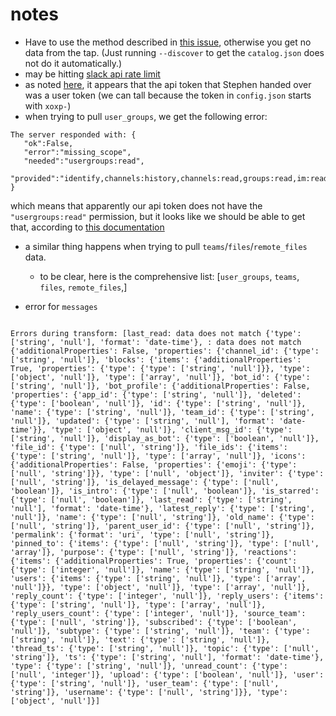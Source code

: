 # notes

* Have to use the method described in [this issue](https://github.com/singer-io/tap-shopify/issues/40), otherwise you get no data from the tap. (Just running `--discover` to get the `catalog.json` does not do it automatically.)
* may be hitting [slack api rate limit](https://api.slack.com/docs/rate-limits)
* as noted [here](https://api.slack.com/authentication/token-types), it appears that the api token that Stephen handed over was a user token (we can tall because the token in `config.json` starts with `xoxp-`)
* when trying to pull `user_groups`, we get the following error:

```
The server responded with: {
   "ok":False,
   "error":"missing_scope",
   "needed":"usergroups:read",
   "provided":"identify,channels:history,channels:read,groups:read,im:read,mpim:read,users:read,users:read.email,users.profile:read,links:read"
}
```

which means that apparently our api token does not have the `"usergroups:read"` permission, but it looks like we should be able to get that, according to [this documentation](https://api.slack.com/scopes/usergroups:read)

* a similar thing happens when trying to pull `teams`/`files`/`remote_files` data. 
    - to be clear, here is the comprehensive list: [`user_groups`, `teams`, `files`, `remote_files`,]

* error for `messages`

```

Errors during transform: [last_read: data does not match {'type': ['string', 'null'], 'format': 'date-time'}, : data does not match {'additionalProperties': False, 'properties': {'channel_id': {'type': ['string', 'null']}, 'blocks': {'items': {'additionalProperties': True, 'properties': {'type': {'type': ['string', 'null']}}, 'type': ['object', 'null']}, 'type': ['array', 'null']}, 'bot_id': {'type': ['string', 'null']}, 'bot_profile': {'additionalProperties': False, 'properties': {'app_id': {'type': ['string', 'null']}, 'deleted': {'type': ['boolean', 'null']}, 'id': {'type': ['string', 'null']}, 'name': {'type': ['string', 'null']}, 'team_id': {'type': ['string', 'null']}, 'updated': {'type': ['string', 'null'], 'format': 'date-time'}}, 'type': ['object', 'null']}, 'client_msg_id': {'type': ['string', 'null']}, 'display_as_bot': {'type': ['boolean', 'null']}, 'file_id': {'type': ['null', 'string']}, 'file_ids': {'items': {'type': ['string', 'null']}, 'type': ['array', 'null']}, 'icons': {'additionalProperties': False, 'properties': {'emoji': {'type': ['null', 'string']}}, 'type': ['null', 'object']}, 'inviter': {'type': ['null', 'string']}, 'is_delayed_message': {'type': ['null', 'boolean']}, 'is_intro': {'type': ['null', 'boolean']}, 'is_starred': {'type': ['null', 'boolean']}, 'last_read': {'type': ['string', 'null'], 'format': 'date-time'}, 'latest_reply': {'type': ['string', 'null']}, 'name': {'type': ['null', 'string']}, 'old_name': {'type': ['null', 'string']}, 'parent_user_id': {'type': ['null', 'string']}, 'permalink': {'format': 'uri', 'type': ['null', 'string']}, 'pinned_to': {'items': {'type': ['null', 'string']}, 'type': ['null', 'array']}, 'purpose': {'type': ['null', 'string']}, 'reactions': {'items': {'additionalProperties': True, 'properties': {'count': {'type': ['integer', 'null']}, 'name': {'type': ['string', 'null']}, 'users': {'items': {'type': ['string', 'null']}, 'type': ['array', 'null']}}, 'type': ['object', 'null']}, 'type': ['array', 'null']}, 'reply_count': {'type': ['integer', 'null']}, 'reply_users': {'items': {'type': ['string', 'null']}, 'type': ['array', 'null']}, 'reply_users_count': {'type': ['integer', 'null']}, 'source_team': {'type': ['null', 'string']}, 'subscribed': {'type': ['boolean', 'null']}, 'subtype': {'type': ['string', 'null']}, 'team': {'type': ['string', 'null']}, 'text': {'type': ['string', 'null']}, 'thread_ts': {'type': ['string', 'null']}, 'topic': {'type': ['null', 'string']}, 'ts': {'type': ['string', 'null'], 'format': 'date-time'}, 'type': {'type': ['string', 'null']}, 'unread_count': {'type': ['null', 'integer']}, 'upload': {'type': ['boolean', 'null']}, 'user': {'type': ['string', 'null']}, 'user_team': {'type': ['null', 'string']}, 'username': {'type': ['null', 'string']}}, 'type': ['object', 'null']}]
```
